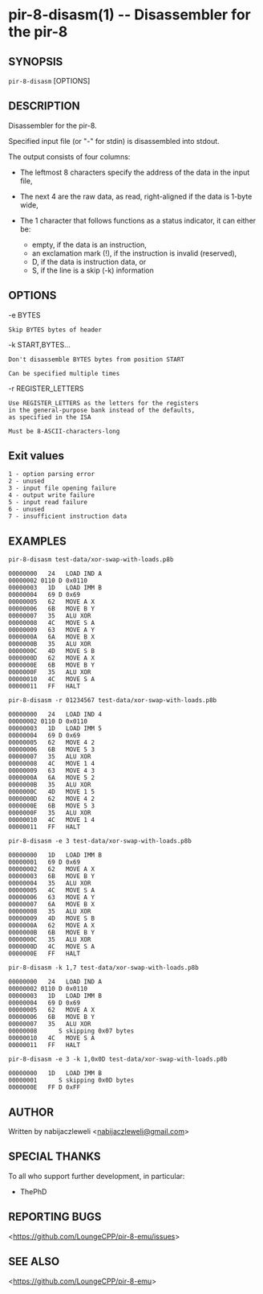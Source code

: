 pir-8-disasm(1) -- Disassembler for the pir-8
=============================================

## SYNOPSIS

`pir-8-disasm` [OPTIONS] <FILE>

## DESCRIPTION

Disassembler for the pir-8.

Specified input file (or "-" for stdin) is disassembled into stdout.

The output consists of four columns:

  * The leftmost 8 characters specify the address of the data in the input file,
  * The next 4 are the raw data, as read, right-aligned if the data is 1-byte wide,
  * The 1 character that follows functions as a status indicator, it can either be:

    - empty, if the data is an instruction,
    - an exclamation mark (!), if the instruction is invalid (reserved),
    - D, if the data is instruction data, or
    - S, if the line is a skip (-k) information

## OPTIONS

  -e BYTES

    Skip BYTES bytes of header

  -k START,BYTES...

    Don't disassemble BYTES bytes from position START

    Can be specified multiple times

  -r REGISTER_LETTERS

    Use REGISTER_LETTERS as the letters for the registers
    in the general-purpose bank instead of the defaults,
    as specified in the ISA

    Must be 8-ASCII-characters-long

## Exit values

    1 - option parsing error
    2 - unused
    3 - input file opening failure
    4 - output write failure
    5 - input read failure
    6 - unused
    7 - insufficient instruction data

## EXAMPLES

  `pir-8-disasm test-data/xor-swap-with-loads.p8b`

    00000000   24   LOAD IND A
    00000002 0110 D 0x0110
    00000003   1D   LOAD IMM B
    00000004   69 D 0x69
    00000005   62   MOVE A X
    00000006   6B   MOVE B Y
    00000007   35   ALU XOR
    00000008   4C   MOVE S A
    00000009   63   MOVE A Y
    0000000A   6A   MOVE B X
    0000000B   35   ALU XOR
    0000000C   4D   MOVE S B
    0000000D   62   MOVE A X
    0000000E   6B   MOVE B Y
    0000000F   35   ALU XOR
    00000010   4C   MOVE S A
    00000011   FF   HALT

  `pir-8-disasm -r 01234567 test-data/xor-swap-with-loads.p8b`

    00000000   24   LOAD IND 4
    00000002 0110 D 0x0110
    00000003   1D   LOAD IMM 5
    00000004   69 D 0x69
    00000005   62   MOVE 4 2
    00000006   6B   MOVE 5 3
    00000007   35   ALU XOR
    00000008   4C   MOVE 1 4
    00000009   63   MOVE 4 3
    0000000A   6A   MOVE 5 2
    0000000B   35   ALU XOR
    0000000C   4D   MOVE 1 5
    0000000D   62   MOVE 4 2
    0000000E   6B   MOVE 5 3
    0000000F   35   ALU XOR
    00000010   4C   MOVE 1 4
    00000011   FF   HALT

  `pir-8-disasm -e 3 test-data/xor-swap-with-loads.p8b`

    00000000   1D   LOAD IMM B
    00000001   69 D 0x69
    00000002   62   MOVE A X
    00000003   6B   MOVE B Y
    00000004   35   ALU XOR
    00000005   4C   MOVE S A
    00000006   63   MOVE A Y
    00000007   6A   MOVE B X
    00000008   35   ALU XOR
    00000009   4D   MOVE S B
    0000000A   62   MOVE A X
    0000000B   6B   MOVE B Y
    0000000C   35   ALU XOR
    0000000D   4C   MOVE S A
    0000000E   FF   HALT

  `pir-8-disasm -k 1,7 test-data/xor-swap-with-loads.p8b`

    00000000   24   LOAD IND A
    00000002 0110 D 0x0110
    00000003   1D   LOAD IMM B
    00000004   69 D 0x69
    00000005   62   MOVE A X
    00000006   6B   MOVE B Y
    00000007   35   ALU XOR
    00000008      S skipping 0x07 bytes
    00000010   4C   MOVE S A
    00000011   FF   HALT

  `pir-8-disasm -e 3 -k 1,0x0D test-data/xor-swap-with-loads.p8b`

    00000000   1D   LOAD IMM B
    00000001      S skipping 0x0D bytes
    0000000E   FF D 0xFF

## AUTHOR

Written by nabijaczleweli &lt;<nabijaczleweli@gmail.com>&gt;

## SPECIAL THANKS

To all who support further development, in particular:

  * ThePhD

## REPORTING BUGS

&lt;<https://github.com/LoungeCPP/pir-8-emu/issues>&gt;

## SEE ALSO

&lt;<https://github.com/LoungeCPP/pir-8-emu>&gt;
